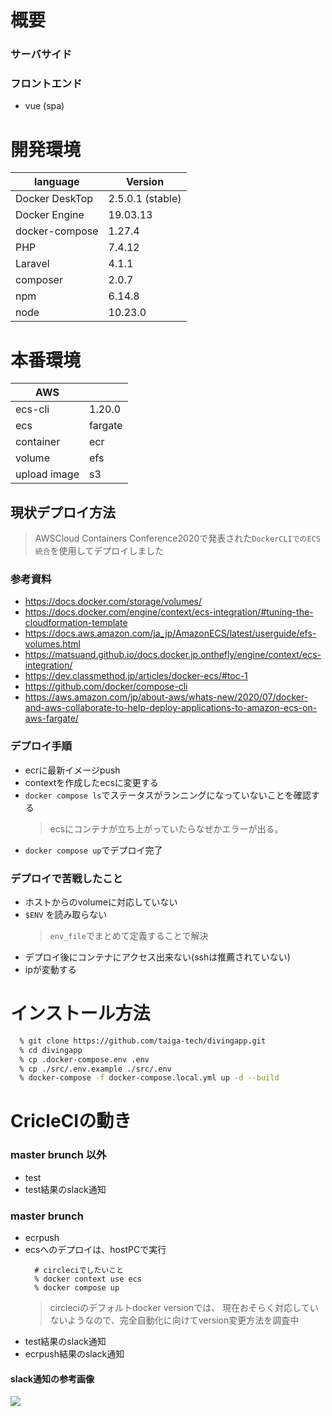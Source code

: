 # 概要
### サーバサイド
### フロントエンド
  - vue (spa)
# 開発環境
|language|Version|
|---|---|
|Docker DeskTop|2.5.0.1 (stable)|
|Docker Engine|19.03.13|
|docker-compose|1.27.4|
|PHP|7.4.12|
|Laravel|4.1.1|
|composer|2.0.7|
|npm|6.14.8|
|node|10.23.0|

# 本番環境
|AWS||
|--|--|
|ecs-cli|1.20.0|
|ecs|fargate|
|container|ecr|
|volume|efs|
|upload image|s3|

## 現状デプロイ方法
  > AWSCloud Containers Conference2020で発表された`DockerCLIでのECS統合`を使用してデプロイしました

### 参考資料
- https://docs.docker.com/storage/volumes/
- https://docs.docker.com/engine/context/ecs-integration/#tuning-the-cloudformation-template
- https://docs.aws.amazon.com/ja_jp/AmazonECS/latest/userguide/efs-volumes.html
- https://matsuand.github.io/docs.docker.jp.onthefly/engine/context/ecs-integration/
- https://dev.classmethod.jp/articles/docker-ecs/#toc-1
- https://github.com/docker/compose-cli
- https://aws.amazon.com/jp/about-aws/whats-new/2020/07/docker-and-aws-collaborate-to-help-deploy-applications-to-amazon-ecs-on-aws-fargate/

### デプロイ手順
- ecrに最新イメージpush
- contextを作成したecsに変更する
- `docker compose ls`でステータスがランニングになっていないことを確認する
  > ecsにコンテナが立ち上がっていたらなぜかエラーが出る。
- `docker compose up`でデプロイ完了

### デプロイで苦戦したこと
- ホストからのvolumeに対応していない
- `$ENV` を読み取らない
  > `env_file`でまとめて定義することで解決
- デプロイ後にコンテナにアクセス出来ない(sshは推薦されていない)
- ipが変動する


# インストール方法
```bash
  % git clone https://github.com/taiga-tech/divingapp.git
  % cd divingapp
  % cp .docker-compose.env .env
  % cp ./src/.env.example ./src/.env
  % docker-compose -f docker-compose.local.yml up -d --build
```

# CricleCIの動き

### master brunch 以外
- test
- test結果のslack通知

### master brunch
- ecrpush
- ecsへのデプロイは、hostPCで実行
  ``` shell
    # circleciでしたいこと
    % docker context use ecs
    % docker compose up
  ```
  > circleciのデフォルトdocker versionでは、
    現在おそらく対応していないようなので、完全自動化に向けてversion変更方法を調査中
- test結果のslack通知
- ecrpush結果のslack通知

#### slack通知の参考画像
![](https://user-images.githubusercontent.com/67569270/96187946-d2ad5880-0f78-11eb-8eae-fb99a7af7cc7.png)

<!-- ## タスクメモ
- [ ] IP固定 -->
